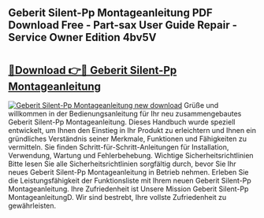 ## Geberit Silent-Pp Montageanleitung PDF Download Free - Part-sax User Guide Repair - Service Owner Edition 4bv5V

# <h2><a href="http://df78egp.blite.top/?on=Geberit+Silent-Pp+Montageanleitung">🔗Download 👉🔴 Geberit Silent-Pp Montageanleitung</a></h2>

[![Geberit Silent-Pp Montageanleitung new download](https://i.imgur.com/lujVjoI.png)](http://df78egp.blite.top/?on=Geberit+Silent-Pp+Montageanleitung)
Grüße und willkommen in der Bedienungsanleitung für Ihr neu zusammengebautes Geberit Silent-Pp Montageanleitung. Dieses Handbuch wurde speziell entwickelt, um Ihnen den Einstieg in Ihr Produkt zu erleichtern und Ihnen ein gründliches Verständnis seiner Merkmale, Funktionen und Fähigkeiten zu vermitteln. Sie finden Schritt-für-Schritt-Anleitungen für Installation, Verwendung, Wartung und Fehlerbehebung. Wichtige Sicherheitsrichtlinien Bitte lesen Sie alle Sicherheitsrichtlinien sorgfältig durch, bevor Sie Ihr neues Geberit Silent-Pp Montageanleitung in Betrieb nehmen. Erleben Sie die Leistungsfähigkeit der Funktionsliste mit Ihrem neuen Geberit Silent-Pp Montageanleitung. Ihre Zufriedenheit ist Unsere Mission Geberit Silent-Pp MontageanleitungD. Wir sind bestrebt, Ihre vollste Zufriedenheit zu gewährleisten.
